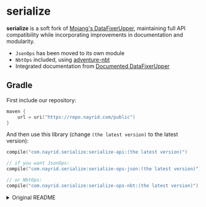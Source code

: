 # serialize

**serialize** is a soft fork of [Mojang's DataFixerUpper](https://github.com/Mojang/DataFixerUpper),
maintaining full API compatibility while incorporating improvements in documentation and modularity.

- `JsonOps` has been moved to its own module
- `NbtOps` included, using [adventure-nbt](https://github.com/KyoriPowered/adventure/tree/main/4/nbt)
- Integrated documentation
  from [Documented DataFixerUpper](https://github.com/kvverti/Documented-DataFixerUpper/)

## Gradle

First include our repository:

```kotlin
maven {
    url = uri("https://repo.nayrid.com/public")
}
```

And then use this library (change `(the latest version)` to the latest version):

```kotlin
compile("com.nayrid.serialize:serialize-api:(the latest version)")

// if you want JsonOps:
compile("com.nayrid.serialize:serialize-ops-json:(the latest version)")

// or NbtOps:
compile("com.nayrid.serialize:serialize-ops-nbt:(the latest version)")
```

<details>
<summary>Original README</summary>

# DataFixerUpper [![Latest release](https://img.shields.io/github/release/Mojang/DataFixerUpper.svg)](https://github.com/Mojang/DataFixerUpper/releases/latest) [![License](https://img.shields.io/github/license/Mojang/DataFixerUpper.svg)](https://github.com/Mojang/DataFixerUpper/blob/master/LICENSE)
A set of utilities designed for incremental building, merging, and optimization of data transformations. Created for converting the game data for Minecraft: Java Edition between different versions of the game.

## Gradle
First include our repository:
```groovy
maven {
    url "https://libraries.minecraft.net"
}
```

And then use this library (change `(the latest version)` to the latest version!):
```groovy
compile 'com.mojang:datafixerupper:(the latest version)'
```

## Maven
First include our repository:
```xml
<repository>
  <id>minecraft-libraries</id>
  <name>Minecraft Libraries</name>
  <url>https://libraries.minecraft.net</url>
</repository>
```

And then use this library (change `(the latest version)` to the latest version!):
```xml
<dependency>
    <groupId>com.mojang</groupId>
    <artifactId>datafixerupper</artifactId>
    <version>(the latest version)</version>
</dependency>
```

# Usage
Core data types are Schema and DataFix. Schema is a set of type definitions specifying what data types the system is interested in and how they relate to each other. DataFix is a rewrite rule between types (see [references](#references) below). DataFixerBuilder takes a list of schemas and fixes converting between those schemas, and creates an optimized converter between the types describes in those schemas. DSL is a class with building blocks used to create schemas and fixes.

# Contributing
Contributions are welcome!

Most contributions will require you to agree to a Contributor License Agreement (CLA) declaring that you have the right to,
and actually do, grant us the rights to use your contribution. For details, visit https://cla.microsoft.com.

This project has adopted the [Microsoft Open Source Code of Conduct](https://opensource.microsoft.com/codeofconduct/).
For more information see the [Code of Conduct FAQ](https://opensource.microsoft.com/codeofconduct/faq/) or
contact [opencode@microsoft.com](mailto:opencode@microsoft.com) with any additional questions or comments.

# References
## Optimizing functions
- [Cunha, A., & Pinto, J. S. (2005). Point-free program transformation](https://scholar.google.com/scholar?q=Cunha%2C%20A.%2C%20%26%20Pinto%2C%20J.%20S.%20%282005%29.%20Point-free%20program%20transformation)
- [Lämmel, R., Visser, E., & Visser, J. (2002). The essence of strategic programming](https://scholar.google.com/scholar?q=L%C3%A4mmel%2C%20R.%2C%20Visser%2C%20E.%2C%20%26%20Visser%2C%20J.%20%282002%29.%20The%20essence%20of%20strategic%20programming)


## How to handle recursive types
- [Cunha, A., & Pacheco, H. (2011). Algebraic specialization of generic functions for recursive types](https://scholar.google.com/scholar?q=Cunha%2C%20A.%2C%20%26%20Pacheco%2C%20H.%20%282011%29.%20Algebraic%20specialization%20of%20generic%20functions%20for%20recursive%20types)
- [Yakushev, A. R., Holdermans, S., Löh, A., & Jeuring, J. (2009, August). Generic programming with fixed points for mutually recursive datatypes](https://scholar.google.com/scholar?q=Yakushev%2C%20A.%20R.%2C%20Holdermans%2C%20S.%2C%20L%C3%B6h%2C%20A.%2C%20%26%20Jeuring%2C%20J.%20%282009%2C%20August%29.%20Generic%20programming%20with%20fixed%20points%20for%20mutually%20recursive%20datatypes)
- [Magalhães, J. P., & Löh, A. (2012). A formal comparison of approaches to datatype-generic programming](https://scholar.google.com/scholar?q=Magalh%C3%A3es%2C%20J.%20P.%2C%20%26%20L%C3%B6h%2C%20A.%20%282012%29.%20A%20formal%20comparison%20of%20approaches%20to%20datatype-generic%20programming)

## Optics
- [Pickering, M., Gibbons, J., & Wu, N. (2017). Profunctor Optics: Modular Data Accessors](https://scholar.google.com/scholar?q=Pickering%2C%20M.%2C%20Gibbons%2C%20J.%2C%20%26%20Wu%2C%20N.%20%282017%29.%20Profunctor%20Optics%3A%20Modular%20Data%20Accessors)
- [Pacheco, H., & Cunha, A. (2010, June). Generic point-free lenses](https://scholar.google.com/scholar?q=Pacheco%2C%20H.%2C%20%26%20Cunha%2C%20A.%20%282010%2C%20June%29.%20Generic%20point-free%20lenses)

## Tying it together
- [Cunha, A., Oliveira, J. N., & Visser, J. (2006, August). Type-safe two-level data transformation](https://scholar.google.com/scholar?q=Cunha%2C%20A.%2C%20Oliveira%2C%20J.%20N.%2C%20%26%20Visser%2C%20J.%20%282006%2C%20August%29.%20Type-safe%20two-level%20data%20transformation)
- [Cunha, A., & Visser, J. (2011). Transformation of structure-shy programs with application to XPath queries and strategic functions](https://scholar.google.com/scholar?q=Cunha%2C%20A.%2C%20%26%20Visser%2C%20J.%20%282011%29.%20Transformation%20of%20structure-shy%20programs%20with%20application%20to%20XPath%20queries%20and%20strategic%20functions)
- [Pacheco, H., & Cunha, A. (2011, January). Calculating with lenses: optimising bidirectional transformations](https://scholar.google.com/scholar?q=Pacheco%2C%20H.%2C%20%26%20Cunha%2C%20A.%20%282011%2C%20January%29.%20Calculating%20with%20lenses%3A%20optimising%20bidirectional%20transformations)

![GitHub forks](https://img.shields.io/github/forks/Mojang/DataFixerUpper.svg?style=social&label=Fork) ![GitHub stars](https://img.shields.io/github/stars/Mojang/DataFixerUpper.svg?style=social&label=Stars)

</details>
